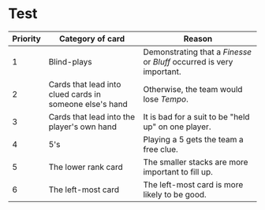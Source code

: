 # Test

| Priority | Category of card                                        | Reason                                                                |
| -------- | ------------------------------------------------------- | --------------------------------------------------------------------- |
| 1        | Blind-plays                                             | Demonstrating that a _Finesse_ or _Bluff_ occurred is very important. |
| 2        | Cards that lead into clued cards in someone else's hand | Otherwise, the team would lose _Tempo_.                               |
| 3        | Cards that lead into the player's own hand              | It is bad for a suit to be "held up" on one player.                   |
| 4        | 5's                                                     | Playing a 5 gets the team a free clue.                                |
| 5        | The lower rank card                                     | The smaller stacks are more important to fill up.                     |
| 6        | The left-most card                                      | The left-most card is more likely to be good.                         |

